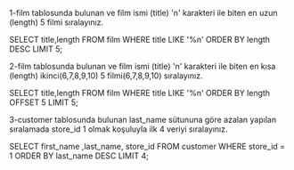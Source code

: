 1-film tablosunda bulunan ve film ismi (title) 'n' karakteri ile biten en uzun (length) 5 filmi sıralayınız.

SELECT title,length FROM film 
WHERE title LIKE '%n'
ORDER BY length DESC
LIMIT 5;

2-film tablosunda bulunan ve film ismi (title) 'n' karakteri ile biten en kısa (length) ikinci(6,7,8,9,10) 5 filmi(6,7,8,9,10) sıralayınız.

SELECT title,length FROM film 
WHERE title LIKE '%n'
ORDER BY length 
OFFSET 5
LIMIT 5;

3-customer tablosunda bulunan last_name sütununa göre azalan yapılan sıralamada store_id 1 olmak koşuluyla ilk 4 veriyi sıralayınız.

SELECT first_name ,last_name, store_id FROM customer 
WHERE store_id = 1
ORDER BY last_name DESC
LIMIT 4;
